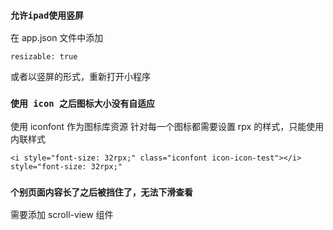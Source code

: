 ### `允许ipad使用竖屏`
在 app.json 文件中添加
```
resizable: true
```
或者以竖屏的形式，重新打开小程序

### `使用 icon 之后图标大小没有自适应`
使用 iconfont 作为图标库资源
针对每一个图标都需要设置 rpx 的样式，只能使用内联样式
```
<i style="font-size: 32rpx;" class="iconfont icon-icon-test"></i>
style="font-size: 32rpx;"
```

### `个别页面内容长了之后被挡住了，无法下滑查看`
需要添加 scroll-view 组件
